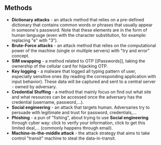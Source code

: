 ## Methods
- **Dictionary attacks** - an attack method that relies on a pre-defined dictionary that contains common words or phrases that usually appear in someone's password. Note that these elements are in the form of human language (even with the character substitution, for example: replacing "e" with "3"). 
- **Brute-Force attacks** - an attack method that relies on the computational power of the machine (single or multiple servers) with "try and error" concept.
- **SIM swapping** - a method related to OTP [[Passwords]], taking the ownership of the cellular card for hijacking OTP.
- **Key logging** - a malware that logged all typing pattern of user, especially sensitive ones (by reading the corresponding application with input behavior). These data will be captured and sent to a central server - owned by adversary.
- **Credential Stuffing** - a method that mainly focus on find out what site and what resources can be accessed once the adversary has the credential (username, password,...).
- **Social engineering** - an attack that targets human. Adversaries try to persuade with legitimate and trust for password, credentials,...
- **Phishing** - a pun of "fishing", about trying to use **Social engineering** through cyber way: click to verify your information, click to get this limited deal,... (commonly happens through email).
- **Machine-in-the-middle attack** - the attack strategy that aims to take control "transit" machine to steal the data-in-transit.  